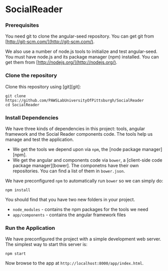 # SocialReader

### Prerequisites

You need git to clone the angular-seed repository. You can get git from
[http://git-scm.com/](http://git-scm.com/).

We also use a number of node.js tools to initialize and test angular-seed. You must have node.js and
its package manager (npm) installed.  You can get them from [http://nodejs.org/](http://nodejs.org/).

### Clone the repository

Clone this repository using [git][git]:

```
git clone https://github.com/PAWSLabUniversityOfPittsburgh/SocialReader
cd SocialReader
```

### Install Dependencies

We have three kinds of dependencies in this project: tools, angular framework and the Social Reader components code.  The tools help us manage and test the application.

* We get the tools we depend upon via `npm`, the [node package manager][npm].
* We get the angular and components code via `bower`, a [client-side code package manager][bower]. The componetns have their own repositories. You can find a list of them in `bower.json`.

We have preconfigured `npm` to automatically run `bower` so we can simply do:

```
npm install
```

You should find that you have two new folders in your project.

* `node_modules` - contains the npm packages for the tools we need
* `app/components` - contains the angular framework files


### Run the Application

We have preconfigured the project with a simple development web server.  The simplest way to start
this server is:

```
npm start
```

Now browse to the app at `http://localhost:8000/app/index.html`.
